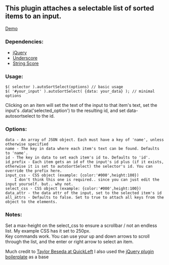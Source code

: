 ## This plugin attaches a selectable list of sorted items to an input.

[Demo](http://jsfiddle.net/4eRx8/)

### Dependencies:
* [jQuery](http://jquery.com)
* [Underscore](http://documentcloud.github.com/underscore/)
* [String Score](https://github.com/joshaven/string_score)
    
### Usage:
    $( selector ).autoSortSelect(options) // basic usage
    $( '#your_input' ).autoSortSelect( {data: your_data} ); // minimal options
    
Clicking on an item will set the text of the input to that item's text, set the input's .data('selected_option') to the resulting id, and set data-autosortselect to the id.
    
### Options:
    data - An array of JSON object. Each must have a key of 'name', unless otherwise specified
    name - The key in data where each item's text can be found. Defaults to 'name'.
    id - The key in data to set each item's id to. Defaults to 'id'.
    id_prefix - Each item gets an id of the input's id plus (if it exists, otherwise it is set to autoSortSelect) the selector's id. You can override the prefix here.
    input_css - CSS object (example: {color:'#000',height:100})
        I don't think this one is required.. since you can just edit the input yourself. but.. why not.
    select_css - CSS object (example: {color:'#000',height:100})
    data_attr - the data attr of the input, set to the selected item's id
    all_attrs - Defaults to false. Set to true to attach all keys from the object to the elements.
    
### Notes:
Set a max-height on the select_css to ensure a scrollbar / not an endless list. My example CSS has it set to 250px.  
Key commands work. You can use your up and down arrows to scroll through the list, and the enter or right arrow to select an item.

        
Much credit to [Taylor Beseda at QuickLeft](http://quickleft.com/blog/search-suggestions-with-string-score)
I also used the [jQuery plugin boilerplate](http://stefangabos.ro/jquery/jquery-plugin-boilerplate/) as a base